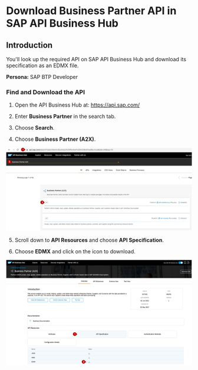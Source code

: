 
# Download Business Partner API in SAP API Business Hub

## Introduction

You'll look up the required API on SAP API Business Hub and download its specification as an EDMX file.

**Persona:** SAP BTP Developer


### Find and Download the API

1. Open the API Business Hub at: https://api.sap.com/

2. Enter **Business Partner** in the search tab.

3. Choose **Search**.

4. Choose **Business Partner (A2X)**.

 ![API Business Hub](././images/APIBusinessHub1.png)

5. Scroll down to **API Resources** and choose **API Specification**.

6. Choose **EDMX** and click on the icon to download.

 ![API Business Hub](././images/APIBusinessHub2.png)
